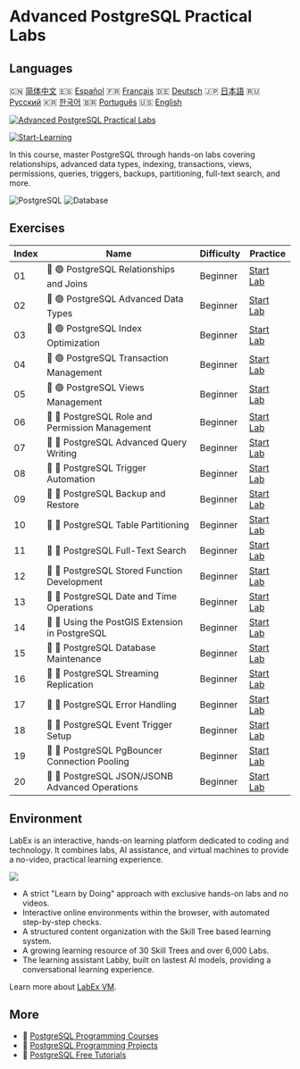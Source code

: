 # Advanced PostgreSQL Practical Labs

## Languages

🇨🇳 [简体中文](README_zh.md) 🇪🇸 [Español](README_es.md) 🇫🇷 [Français](README_fr.md) 🇩🇪 [Deutsch](README_de.md) 🇯🇵 [日本語](README_ja.md) 🇷🇺 [Русский](README_ru.md) 🇰🇷 [한국어](README_ko.md) 🇧🇷 [Português](README_pt.md) 🇺🇸 [English](README.md) 

[![Advanced PostgreSQL Practical Labs](https://cover-creator.labex.io/advanced-postgresql-practical-labs.png)](https://labex.io/courses/advanced-postgresql-practical-labs)

[![Start-Learning](https://img.shields.io/badge/Start-Learning-whitesmoke?style=for-the-badge)](https://labex.io/courses/advanced-postgresql-practical-labs)

In this course, master PostgreSQL through hands-on labs covering relationships, advanced data types, indexing, transactions, views, permissions, queries, triggers, backups, partitioning, full-text search, and more.

![PostgreSQL](https://img.shields.io/badge/PostgreSQL-whitesmoke?style=for-the-badge&logo=postgresql)
![Database](https://img.shields.io/badge/Database-whitesmoke?style=for-the-badge&logo=database)


## Exercises

|   Index | Name                                            | Difficulty   | Practice                                                                                                                             |
|---------|-------------------------------------------------|--------------|--------------------------------------------------------------------------------------------------------------------------------------|
|      01 | 📖 🟢 PostgreSQL Relationships and Joins        | Beginner     | <a target='_blank' href='https://labex.io/tutorials/postgresql-postgresql-relationships-and-joins-550959'>Start Lab</a>              |
|      02 | 📖 🟢 PostgreSQL Advanced Data Types            | Beginner     | <a target='_blank' href='https://labex.io/tutorials/postgresql-data-filtering-and-simple-queries-in-postgresql-550947'>Start Lab</a> |
|      03 | 📖 🟢 PostgreSQL Index Optimization             | Beginner     | <a target='_blank' href='https://labex.io/tutorials/postgresql-data-filtering-and-simple-queries-in-postgresql-550955'>Start Lab</a> |
|      04 | 📖 🟢 PostgreSQL Transaction Management         | Beginner     | <a target='_blank' href='https://labex.io/tutorials/postgresql-data-filtering-and-simple-queries-in-postgresql-550964'>Start Lab</a> |
|      05 | 📖 🟢 PostgreSQL Views Management               | Beginner     | <a target='_blank' href='https://labex.io/tutorials/postgresql-data-filtering-and-simple-queries-in-postgresql-550966'>Start Lab</a> |
|      06 | 📖 🔵 PostgreSQL Role and Permission Management | Beginner     | <a target='_blank' href='https://labex.io/tutorials/postgresql-postgresql-role-and-permission-management-550960'>Start Lab</a>       |
|      07 | 📖 🔵 PostgreSQL Advanced Query Writing         | Beginner     | <a target='_blank' href='https://labex.io/tutorials/postgresql-data-filtering-and-simple-queries-in-postgresql-550948'>Start Lab</a> |
|      08 | 📖 🔵 PostgreSQL Trigger Automation             | Beginner     | <a target='_blank' href='https://labex.io/tutorials/postgresql-postgresql-trigger-automation-550965'>Start Lab</a>                   |
|      09 | 📖 🔵 PostgreSQL Backup and Restore             | Beginner     | <a target='_blank' href='https://labex.io/tutorials/postgresql-data-filtering-and-simple-queries-in-postgresql-550949'>Start Lab</a> |
|      10 | 📖 🔵 PostgreSQL Table Partitioning             | Beginner     | <a target='_blank' href='https://labex.io/tutorials/postgresql-data-filtering-and-simple-queries-in-postgresql-550963'>Start Lab</a> |
|      11 | 📖 🔵 PostgreSQL Full-Text Search               | Beginner     | <a target='_blank' href='https://labex.io/tutorials/postgresql-data-filtering-and-simple-queries-in-postgresql-550954'>Start Lab</a> |
|      12 | 📖 🔵 PostgreSQL Stored Function Development    | Beginner     | <a target='_blank' href='https://labex.io/tutorials/postgresql-data-filtering-and-simple-queries-in-postgresql-550961'>Start Lab</a> |
|      13 | 📖 🔵 PostgreSQL Date and Time Operations       | Beginner     | <a target='_blank' href='https://labex.io/tutorials/postgresql-data-filtering-and-simple-queries-in-postgresql-550951'>Start Lab</a> |
|      14 | 📖 🔵 Using the PostGIS Extension in PostgreSQL | Beginner     | <a target='_blank' href='https://labex.io/tutorials/postgresql-using-the-postgis-extension-in-postgresql-550958'>Start Lab</a>       |
|      15 | 📖 🔵 PostgreSQL Database Maintenance           | Beginner     | <a target='_blank' href='https://labex.io/tutorials/postgresql-postgresql-database-maintenance-550950'>Start Lab</a>                 |
|      16 | 📖 🔵 PostgreSQL Streaming Replication          | Beginner     | <a target='_blank' href='https://labex.io/tutorials/postgresql-data-filtering-and-simple-queries-in-postgresql-550962'>Start Lab</a> |
|      17 | 📖 🔵 PostgreSQL Error Handling                 | Beginner     | <a target='_blank' href='https://labex.io/tutorials/postgresql-data-filtering-and-simple-queries-in-postgresql-550952'>Start Lab</a> |
|      18 | 📖 🔵 PostgreSQL Event Trigger Setup            | Beginner     | <a target='_blank' href='https://labex.io/tutorials/postgresql-postgresql-event-trigger-setup-550953'>Start Lab</a>                  |
|      19 | 📖 🔵 PostgreSQL PgBouncer Connection Pooling   | Beginner     | <a target='_blank' href='https://labex.io/tutorials/postgresql-data-filtering-and-simple-queries-in-postgresql-550957'>Start Lab</a> |
|      20 | 📖 🔵 PostgreSQL JSON/JSONB Advanced Operations | Beginner     | <a target='_blank' href='https://labex.io/tutorials/postgresql-data-filtering-and-simple-queries-in-postgresql-550956'>Start Lab</a> |

## Environment

LabEx is an interactive, hands-on learning platform dedicated to coding and technology. It combines labs, AI assistance, and virtual machines to provide a no-video, practical learning experience.

![](https://tutorial-screenshot.getvm.io/images/vm-1725247253.png)

- A strict "Learn by Doing" approach with exclusive hands-on labs and no videos.
- Interactive online environments within the browser, with automated step-by-step checks.
- A structured content organization with the Skill Tree based learning system.
- A growing learning resource of 30 Skill Trees and over 6,000 Labs.
- The learning assistant Labby, built on lastest AI models, providing a conversational learning experience.

Learn more about [LabEx VM](https://support.labex.io/using-labex/virtual-machine).

## More

- 🔗 [PostgreSQL Programming Courses](https://github.com/labex-labs/awesome-programming-courses)
- 🔗 [PostgreSQL Programming Projects](https://github.com/labex-labs/awesome-programming-projects)
- 🔗 [PostgreSQL Free Tutorials](https://github.com/labex-labs/postgresql-free-tutorials)

